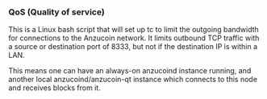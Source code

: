 ### QoS (Quality of service) ###

This is a Linux bash script that will set up tc to limit the outgoing bandwidth for connections to the Anzucoin network. It limits outbound TCP traffic with a source or destination port of 8333, but not if the destination IP is within a LAN.

This means one can have an always-on anzucoind instance running, and another local anzucoind/anzucoin-qt instance which connects to this node and receives blocks from it.
